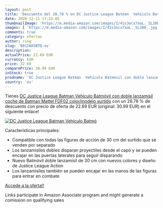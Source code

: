 ```yaml
---
layout: post
title: 'Descuento del 26.78 % en DC Justice League Batman  Vehículo Batmó'
date: 2020-12-11 17:22:05
thumbnailImage: 'https://m.media-amazon.com/images/I/41s3ocx7aaL._SL200_.jpg'
images: [ 'https://m.media-amazon.com/images/I/41s3ocx7aaL._SL200_.jpg' ]
comments: true
category: ofertas
author: ring
slug: 'B01IWX5BTQ-es'
description:
actualPrice: 22.69 EUR
currency: EUR
price: 22.69
comparePrice: 30.99 EUR
inStock: true
prodname: 'DC Justice League Batman  Vehículo Batmóvil con doble lanzamisil  coche de Batman  Mattel FDF02    color/modelo surtido'
country: 'es'
---
```


Tienes [DC Justice League Batman  Vehículo Batmóvil con doble lanzamisil  coche de Batman  Mattel FDF02    color/modelo surtido](https://www.amazon.es/dp/B01IWX5BTQ/?tag=tolees-21) con un 26.78 % de descuento con precio de oferta de 22.69 EUR (original: 30.99 EUR) en el siguiente enlace!

[![DC Justice League Batman  Vehículo Batmó](https://m.media-amazon.com/images/I/41s3ocx7aaL._SL200_.jpg)](https://www.amazon.es/dp/B01IWX5BTQ/?tag=tolees-21)

Características principales:

- Compatible con todas las figuras de acción de 30 cm del surtido que se venden por separado
- Los lanzamisiles dobles disparan proyectiles desde el capó y se pueden encajar en las puertas laterales para seguir disparando
- Nuevo Batmóvil doble lanzamisil de 30 cm con nuevos colores y diseño de Justice League Action
- Los lanzamisiles también se pueden encajar en las manos de las figuras para entrar en combate

[Accede a la oferta!!](https://www.amazon.es/dp/B01IWX5BTQ/?tag=tolees-21)

Links participate in Amazon Associate program and might generate a comission on qualifying sales



